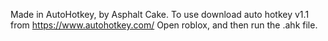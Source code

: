Made in AutoHotkey, by Asphalt Cake.
To use download auto hotkey v1.1 from https://www.autohotkey.com/
Open roblox, and then run the .ahk file.
